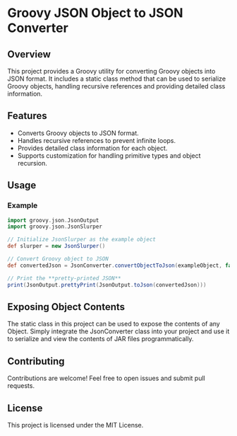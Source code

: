# Groovy JSON Object to JSON Converter

## Overview

This project provides a Groovy utility for converting Groovy objects into JSON format. It includes a static class method that can be used to serialize Groovy objects, handling recursive references and providing detailed class information.

## Features

- Converts Groovy objects to JSON format.
- Handles recursive references to prevent infinite loops.
- Provides detailed class information for each object.
- Supports customization for handling primitive types and object recursion.

## Usage

### Example

```groovy
import groovy.json.JsonOutput
import groovy.json.JsonSlurper

// Initialize JsonSlurper as the example object
def slurper = new JsonSlurper()

// Convert Groovy object to JSON
def convertedJson = JsonConverter.convertObjectToJson(exampleObject, false, false)

// Print the **pretty-printed JSON**
print(JsonOutput.prettyPrint(JsonOutput.toJson(convertedJson)))
```

## Exposing Object Contents

The static class in this project can be used to expose the contents of any Object. Simply integrate the JsonConverter class into your project and use it to serialize and view the contents of JAR files programmatically.

## Contributing
Contributions are welcome! Feel free to open issues and submit pull requests.

## License
This project is licensed under the MIT License.
